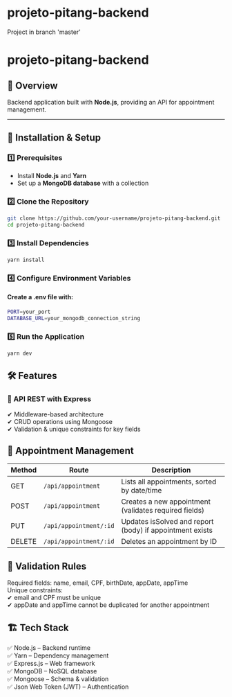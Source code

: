 # projeto-pitang-backend

Project in branch 'master'

# projeto-pitang-backend

## 📌 Overview  
Backend application built with **Node.js**, providing an API for appointment management.

---

## 🚀 Installation & Setup  

### 1️⃣ Prerequisites  
- Install **Node.js** and **Yarn**  
- Set up a **MongoDB database** with a collection

### 2️⃣ Clone the Repository  
```sh
git clone https://github.com/your-username/projeto-pitang-backend.git
cd projeto-pitang-backend
```

### 3️⃣ Install Dependencies
```sh
yarn install
```

### 4️⃣ Configure Environment Variables
#### Create a .env file with:
```sh
PORT=your_port
DATABASE_URL=your_mongodb_connection_string
```
### 5️⃣ Run the Application
```sh
yarn dev
```

## 🛠 Features
### 🔹 API REST with Express  
✔ Middleware-based architecture  
✔ CRUD operations using Mongoose  
✔ Validation & unique constraints for key fields  

## 🔹 Appointment Management
| Method | Route | Description |
|----------|----------|----------|
| GET    | 	`/api/appointment`   | Lists all appointments, sorted by date/time   |
| POST    | `/api/appointment`   | Creates a new appointment (validates required fields)  |
| PUT    | `/api/appointment/:id`   | Updates isSolved and report (body) if appointment exists   |
| DELETE    | `/api/appointment/:id`   | Deletes an appointment by ID   |

## 🔹 Validation Rules
Required fields: name, email, CPF, birthDate, appDate, appTime  
Unique constraints:  
    ✔ email and CPF must be unique  
    ✔ appDate and appTime cannot be duplicated for another appointment  

## 🏗 Tech Stack
✅ Node.js – Backend runtime  
✅ Yarn – Dependency management  
✅ Express.js – Web framework  
✅ MongoDB – NoSQL database  
✅ Mongoose – Schema & validation  
✅ Json Web Token (JWT) – Authentication  


